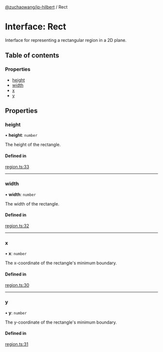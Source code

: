 [@zuchaowang/ip-hilbert](../README.md) / Rect

# Interface: Rect

Interface for representing a rectangular region in a 2D plane.

## Table of contents

### Properties

- [height](Rect.md#height)
- [width](Rect.md#width)
- [x](Rect.md#x)
- [y](Rect.md#y)

## Properties

### height

• **height**: `number`

The height of the rectangle.

#### Defined in

[region.ts:33](https://github.com/ZuchaoWang/ip-hilbert/blob/4255698/src/region.ts#L33)

___

### width

• **width**: `number`

The width of the rectangle.

#### Defined in

[region.ts:32](https://github.com/ZuchaoWang/ip-hilbert/blob/4255698/src/region.ts#L32)

___

### x

• **x**: `number`

The x-coordinate of the rectangle's minimum boundary.

#### Defined in

[region.ts:30](https://github.com/ZuchaoWang/ip-hilbert/blob/4255698/src/region.ts#L30)

___

### y

• **y**: `number`

The y-coordinate of the rectangle's minimum boundary.

#### Defined in

[region.ts:31](https://github.com/ZuchaoWang/ip-hilbert/blob/4255698/src/region.ts#L31)
